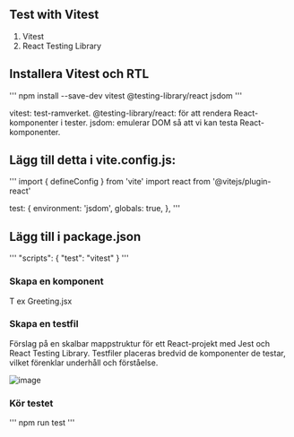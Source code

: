 ## Test with Vitest

1. Vitest
2. React Testing Library

## Installera Vitest och RTL

'''
npm install --save-dev vitest @testing-library/react jsdom
''' 

vitest: test-ramverket.
@testing-library/react: för att rendera React-komponenter i tester.
jsdom: emulerar DOM så att vi kan testa React-komponenter.

## Lägg till detta i vite.config.js:

'''
import { defineConfig } from 'vite'
import react from '@vitejs/plugin-react'

test: {
environment: 'jsdom',
globals: true,
},
'''

## Lägg till i package.json
'''
"scripts": {
"test": "vitest"
}
'''

### Skapa en komponent

T ex Greeting.jsx

### Skapa en testfil

Förslag på en skalbar mappstruktur för ett React-projekt med Jest och React Testing Library. Testfiler placeras bredvid de komponenter de testar, vilket förenklar underhåll och förståelse.

![image](https://github.com/user-attachments/assets/4a246498-e708-4cf8-a7eb-f320019baf82)


### Kör testet
'''
npm run test
'''
